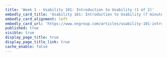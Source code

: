 ```yaml
---
title: 'Week 1 - Usability 101: Introduction to Usability (1 of 2)'
embedly_card_title: 'Usability 101: Introduction to Usability (7 minute read)'
embedly_card_alignment: left
embedly_card_url: 'https://www.nngroup.com/articles/usability-101-introduction-to-usability/'
published: true
visible: true
display_page_title: true
display_page_title_link: true
cache_enable: false
---
```

